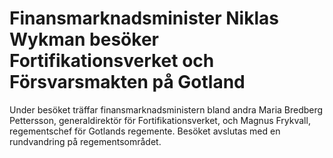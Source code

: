 # Finansmarknadsminister Niklas Wykman besöker Fortifikationsverket och Försvarsmakten på Gotland

Under besöket träffar finansmarknadsministern bland andra Maria Bredberg Pettersson, generaldirektör för Fortifikationsverket, och Magnus Frykvall, regementschef för Gotlands regemente. Besöket avslutas med en rundvandring på regementsområdet.
